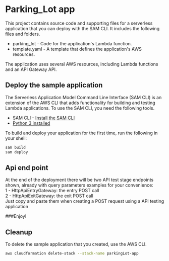 # Parking_Lot app

This project contains source code and supporting files for a serverless application that you can deploy with the SAM CLI. It includes the following files and folders.

- parking_lot - Code for the application's Lambda function.
- template.yaml - A template that defines the application's AWS resources.

The application uses several AWS resources, including Lambda functions and an API Gateway API. 

## Deploy the sample application

The Serverless Application Model Command Line Interface (SAM CLI) is an extension of the AWS CLI that adds functionality for building and testing Lambda applications. 
To use the SAM CLI, you need the following tools.

* SAM CLI - [Install the SAM CLI](https://docs.aws.amazon.com/serverless-application-model/latest/developerguide/serverless-sam-cli-install.html)
* [Python 3 installed](https://www.python.org/downloads/)

To build and deploy your application for the first time, run the following in your shell:

```bash
sam build 
sam deploy 
```

## Api end point
At the end of the deployment there will be two API test stage endpoints shown, already with query parameters examples for your convenience:<br/>
1 - HttpApiEntryGateway:  the entry POST call <br/>
2 - HttpApiExitGateway: the exit POST call <br/>
Just copy and paste them when creating a POST request using a API testing application 

###Enjoy!
## Cleanup

To delete the sample application that you created, use the AWS CLI.
```bash
aws cloudformation delete-stack --stack-name parkingLot-app
```
